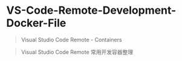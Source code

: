 # VS-Code-Remote-Development-Docker-File
> Visual Studio Code Remote - Containers

> Visual Studio Code Remote 常用开发容器整理